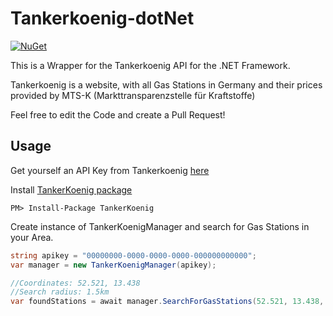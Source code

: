 # Tankerkoenig-dotNet
[![NuGet](https://img.shields.io/nuget/v/TankerKoenig.svg)](https://www.nuget.org/packages/TankerKoenig)

This is a Wrapper for the Tankerkoenig API for the .NET Framework.

Tankerkoenig is a website, with all Gas Stations in Germany and their prices provided by MTS-K (Markttransparenzstelle für Kraftstoffe)

Feel free to edit the Code and create a Pull Request!
## Usage
Get yourself an API Key from Tankerkoenig [here](https://creativecommons.tankerkoenig.de/api-key)


Install [TankerKoenig package](https://www.nuget.org/packages/TankerKoenig/)
```
PM> Install-Package TankerKoenig
```

Create instance of TankerKoenigManager and search for Gas Stations in your Area.

```csharp
string apikey = "00000000-0000-0000-0000-000000000000";
var manager = new TankerKoenigManager(apikey);

//Coordinates: 52.521, 13.438
//Search radius: 1.5km
var foundStations = await manager.SearchForGasStations(52.521, 13.438, 1.5);
```